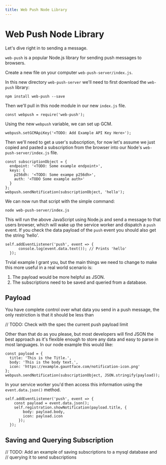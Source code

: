 ```yaml
---
title: Web Push Node Library
---
```

# Web Push Node Library

Let's dive right in to sending a message.

`web-push` is a popular Node.js library for sending push messages to browsers.

Create a new file on your computer `web-push-server/index.js`.

In this new directory `web-push-server` we'll need to first download
the `web-push` library:

    npm install web-push --save

Then we'll pull in this node module in our new `index.js` file.

    const webpush = require('web-push');

Using the new `webpush` variable, we can set up GCM.

    webpush.setGCMApiKey('<TODO: Add Example API Key Here>');

Then we'll need to get a user's subscription, for now let's assume we
just copied and pasted a subscription from the browser into our Node's
`web-push-server/index.js` file.

    const subscriptionObject = {
      endpoint: '<TODO: Some example endpoint>',
      keys: {
        p256dh: '<TODO: Some exampe p256dh>',
        auth: '<TODO Some example auth>'
      }
    };
    webpush.sendNotification(subscriptionObject, 'hello');

We can now run that script with the simple command:

    node web-push-server/index.js

This will run the above JavaScript using Node.js and send a message to
that users browser, which will wake up the service worker and dispatch
a `push` event. If you check the data payload of the `push` event you
should also get the string 'hello'.

    self.addEventListener('push', event => {
          console.log(event.data.text()); // Prints 'hello'
      });

Trvial example I grant you, but the main things we need to change to make this
more useful in a real world scenario is:

1. The payload would be more helpful as JSON.
1. The subscriptions need to be saved and queried from a database.

## Payload

You have complete control over what data you send in a push message, the only
restriction is that it should be less than

// TODO: Check with the spec the current push payload limit

Other than that do as you please, but most developers will find JSON the
best approach as it's flexible enough to store any data and easy to parse in
most languages. In our node example this would like:

    const payload = {
      title: 'This is the Title.',
      body: 'This is the body text.',
      icon: 'https://example.gauntface.com/notification-icon.png'
    };
    webpush.sendNotification(subscriptionObject, JSON.stringify(payload));

In your service worker you'd then access this information using the
`event.data.json()` method.

    self.addEventListener('push', event => {
        const payload = event.data.json();
        self.registration.showNotification(payload.title, {
            body: payload.body,
            icon: payload.icon
          });
      });

## Saving and Querying Subscription

// TODO: Add an example of saving subscriptions to a mysql database and
// querying it to send subscriptions
